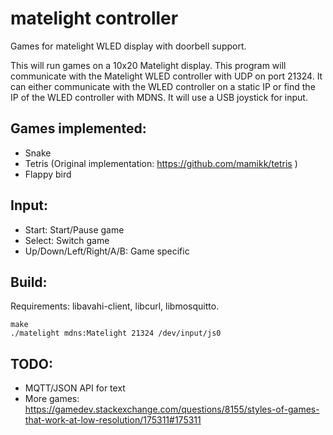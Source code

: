 matelight controller
====================

Games for matelight WLED display with doorbell support.

This will run games on a 10x20 Matelight display. This program will
communicate with the Matelight WLED controller with UDP on port 21324.
It can either communicate with the WLED controller on a static IP or
find the IP of the WLED controller with MDNS. It will use a USB joystick
for input.

Games implemented:
------------------
- Snake
- Tetris (Original implementation: https://github.com/mamikk/tetris )
- Flappy bird

Input:
------
- Start: Start/Pause game
- Select: Switch game
- Up/Down/Left/Right/A/B: Game specific

Build:
------
Requirements: libavahi-client, libcurl, libmosquitto.
```
make
./matelight mdns:Matelight 21324 /dev/input/js0
```

TODO:
-----
- MQTT/JSON API for text
- More games: https://gamedev.stackexchange.com/questions/8155/styles-of-games-that-work-at-low-resolution/175311#175311

